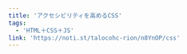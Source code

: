 ```yaml
---
title: 'アクセシビリティを高めるCSS'
tags:
  - 'HTML＋CSS＋JS'
link: 'https://noti.st/talocohc-rion/n8YnOP/css'
---
```

